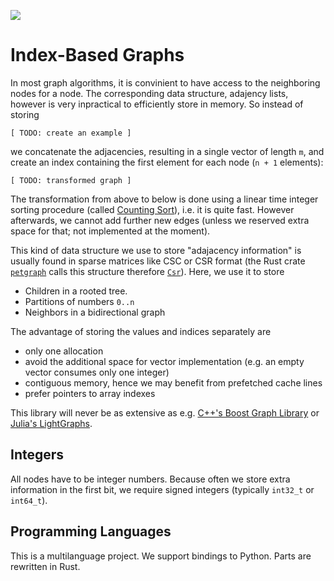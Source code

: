 ![](/logo.png)

Index-Based Graphs
==================

In most graph algorithms, it is convinient to have access to the neighboring nodes for a node.
The corresponding data structure, adajency lists, however is very inpractical to efficiently store in memory.
So instead of storing
```
[ TODO: create an example ]
```
we concatenate the adjacencies, resulting in a single vector of length `m`, and create an index containing the first element for each node (`n + 1` elements):
```
[ TODO: transformed graph ]
```
The transformation from above to below is done using a linear time integer sorting procedure (called [Counting Sort](https://en.wikipedia.org/wiki/Counting_sort)), i.e. it is quite fast.
However afterwards, we cannot add further new edges (unless we reserved extra space for that; not implemented at the moment).


This kind of data structure we use to store "adajacency information" is usually found in sparse matrices like CSC or CSR format (the Rust crate
[`petgraph`](https://github.com/bluss/petgraph)
calls this structure therefore 
[`Csr`](https://docs.rs/petgraph/0.4.13/petgraph/csr/struct.Csr.html)).
Here, we use it to store
- Children in a rooted tree.
- Partitions of numbers `0..n`
- Neighbors in a bidirectional graph

The advantage of storing the values and indices separately are
- only one allocation
- avoid the additional space for vector implementation (e.g. an empty vector consumes only one integer)
- contiguous memory, hence we may benefit from prefetched cache lines
- prefer pointers to array indexes

This library will never be as extensive as e.g. 
[C++'s Boost Graph Library](https://www.boost.org/doc/libs/1_69_0/libs/graph/doc/index.htlm) or
[Julia's LightGraphs](https://github.com/JuliaGraphs/LightGraphs.jl).


Integers
-------

All nodes have to be integer numbers.
Because often we store extra information in the first bit, we require signed integers (typically `int32_t` or `int64_t`).


Programming Languages
---------------------

This is a multilanguage project.
We support bindings to Python.
Parts are rewritten in Rust.

